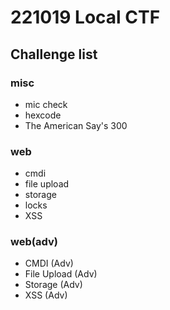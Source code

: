 # 221019 Local CTF
## Challenge list
### misc
- mic check
- hexcode
- The American Say's 300
### web
- cmdi
- file upload
- storage
- locks
- XSS
### web(adv)
- CMDI (Adv)
- File Upload (Adv)
- Storage (Adv)
- XSS (Adv)